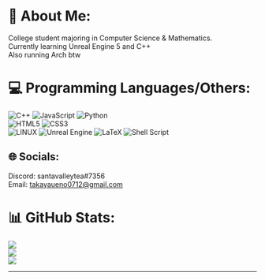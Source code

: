 # 💫 About Me:
College student majoring in Computer Science & Mathematics. <br>
Currently learning Unreal Engine 5 and C++<br>
Also running Arch btw

# 💻 Programming Languages/Others:
![C++](https://img.shields.io/badge/c++-%2300599C.svg?style=for-the-badge&logo=c%2B%2B&logoColor=white) 
![JavaScript](https://img.shields.io/badge/javascript-%23323330.svg?style=for-the-badge&logo=javascript&logoColor=%23F7DF1E) 
![Python](https://img.shields.io/badge/python-3670A0?style=for-the-badge&logo=python&logoColor=ffdd54) <br>
![HTML5](https://img.shields.io/badge/html5-%23E34F26.svg?style=for-the-badge&logo=html5&logoColor=white) 
![CSS3](https://img.shields.io/badge/css3-%231572B6.svg?style=for-the-badge&logo=css3&logoColor=white) <br>
![LINUX](https://img.shields.io/badge/Linux-FCC624?style=for-the-badge&logo=linux&logoColor=black) 
![Unreal Engine](https://img.shields.io/badge/unrealengine-%23313131.svg?style=for-the-badge&logo=unrealengine&logoColor=white)
![LaTeX](https://img.shields.io/badge/latex-%23008080.svg?style=for-the-badge&logo=latex&logoColor=white)
![Shell Script](https://img.shields.io/badge/shell_script-%23121011.svg?style=for-the-badge&logo=gnu-bash&logoColor=white) 

## 🌐 Socials:
Discord: santavalleytea#7356<br>
Email: takayaueno0712@gmail.com


# 📊 GitHub Stats:
![](https://github-readme-stats.vercel.app/api?username=santavalleytea&theme=gotham&hide_border=false&include_all_commits=true&count_private=true)<br/>
![](https://github-readme-streak-stats.herokuapp.com/?user=santavalleytea&theme=gotham&hide_border=false)<br/>
![](https://github-readme-stats.vercel.app/api/top-langs/?username=santavalleytea&theme=gotham&hide_border=false&include_all_commits=true&count_private=true&layout=compact)

---

<!-- Proudly created with GPRM ( https://gprm.itsvg.in ) -->

